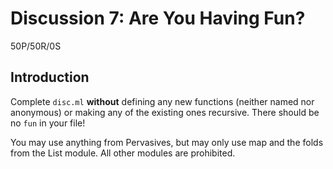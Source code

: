 # Discussion 7: Are You Having Fun?

50P/50R/0S

## Introduction

Complete `disc.ml` **without** defining any new functions (neither named
nor anonymous) or making any of the existing ones recursive. There should
be no `fun` in your file!

You may use anything from Pervasives, but may only use map and the folds
from the List module. All other modules are prohibited.
